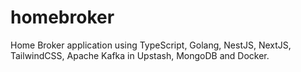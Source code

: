 # homebroker
Home Broker application using TypeScript, Golang, NestJS, NextJS, TailwindCSS, Apache Kafka in Upstash, MongoDB and Docker.
